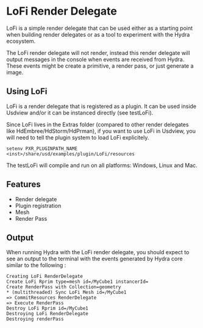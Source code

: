 # LoFi Render Delegate
LoFi is a simple render delegate that can be used either as a starting
point when building render delegates or as a tool to experiment with the Hydra
ecosystem.

The LoFi render delegate will not render, instead this render delegate 
will output messages in the console when events are received from Hydra. 
These events might be create a primitive, a render pass, 
or just generate a image. 

## Using LoFi
LoFi is a render delegate that is registered as a plugin. It can be used inside 
Usdview and/or it can be instanced directly (see testLoFi). 

Since LoFi lives in the Extras folder (compared to other render delegates
like HdEmbree/HdStorm/HdPrman), if you want to use LoFi in Usdview, 
you will need to tell the plugin system to load LoFi explicitely.

    setenv PXR_PLUGINPATH_NAME <inst>/share/usd/examples/plugin/LoFi/resources

The testLoFi will compile and run on all platforms: Windows, Linux and Mac.

## Features
- Render delegate
- Plugin registration
- Mesh
- Render Pass

## Output
When running Hydra with the LoFi render delegate, you should expect to see an 
output to the terminal with the events generated by Hydra core 
similar to the following :

    Creating LoFi RenderDelegate
    Create LoFi Rprim type=mesh id=/MyCube1 instancerId=
    Create RenderPass with Collection=geometry
    * (multithreaded) Sync LoFi Mesh id=/MyCube1
    => CommitResources RenderDelegate
    => Execute RenderPass
    Destroy LoFi Rprim id=/MyCube1
    Destroying LoFi RenderDelegate
    Destroying renderPass
